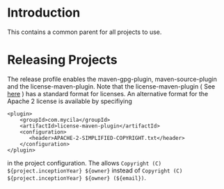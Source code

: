 
Introduction
============

This contains a common parent for all projects to use.

Releasing Projects
==================

The release profile enables the maven-gpg-plugin, maven-source-plugin and the license-maven-plugin. Note that the license-maven-plugin ( See [here](http://code.mycila.com/license-maven-plugin) ) has a standard format for licenses. An alternative format for the Apache 2 license is available by specifiying

    <plugin>
        <groupId>com.mycila</groupId>
        <artifactId>license-maven-plugin</artifactId>
        <configuration>
           <header>APACHE-2-SIMPLIFIED-COPYRIGHT.txt</header>
        </configuration>
    </plugin>

in the project configuration. The allows `Copyright (C) ${project.inceptionYear} ${owner}` instead of `Copyright (C) ${project.inceptionYear} ${owner} (${email})`.
